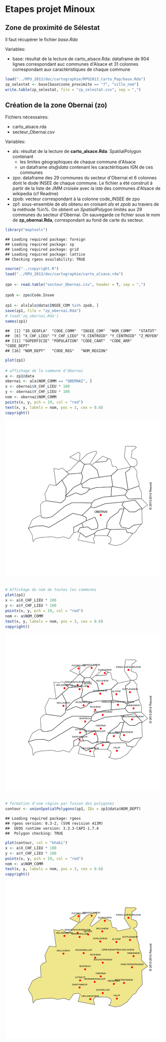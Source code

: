 Etapes projet Minoux
========================================================

Zone de proximité de Sélestat
-----------------------------

Il faut récupérer le fichier *base.Rda*

Variables:
- base: résultat de la lecture de carto_alsace.Rda: dataframe de 904 lignes correspondant auc communes d'Alsace et 31 colonnes correspondant aux caractéristiques de chaque commune


```r
load("../RPU_2013/doc/cartographie/RPU2013_Carto_Pop/base.Rda")
zp_selestat <- base[base$zone_proximite == "7", "ville_nom"]
write.table(zp_selestat, file = "zp_selestat.csv", sep = ",")
```



Création de la zone Obernai (zo)
--------------------------------

Fichiers nécessaires:
- carto_alsace.rda
- secteur_Obernai.csv

Variables:
- als: résultat de la lecture de **carto_alsace.Rda**: SpatiialPolygon contenant
  - les limites géographiques de chaque commune d'Alsace
  - un dataframe *als@data* contenant les caractéritiques IGN de ces communes
- zpo: dataframe des 29 communes du secteur d'Obernai et 6 colonnes dont le dode INSEE de chaque commune. Le fichier a été construit à partir de la liste de JMM croisée avec la iste des communes d'Alsace de wikipedia (cf Readme)
- zpob: vecteur correspondant à la colonne code_INSEE de zpo
- zp1: sous-ensemble de *als* obtenu en croisant *als* et *zpob* au travers de la méthode %in%. On obtient un *SpatiialPolygon* limités aux 29 communes du secteur d'Obernai. On sauvegarde ce fichier sous le nom de **zp_obernai.Rda**, correspondant au fond de carte du secteur.


```r
library("maptools")
```

```
## Loading required package: foreign
## Loading required package: sp
## Loading required package: grid
## Loading required package: lattice
## Checking rgeos availability: TRUE
```

```r
source("../copyright.R")
load("../RPU_2013/doc/cartographie/carto_alsace.rda")

zpo <- read.table("secteur_Obernai.csv", header = T, sep = ",")

zpob <- zpo$Code.Insee

zp1 <- als[als@data$INSEE_COM %in% zpob, ]
save(zp1, file = "zp_obernai.Rda")
# load('zp_obernai.Rda')
names(zp1)
```

```
##  [1] "ID_GEOFLA"  "CODE_COMM"  "INSEE_COM"  "NOM_COMM"   "STATUT"    
##  [6] "X_CHF_LIEU" "Y_CHF_LIEU" "X_CENTROID" "Y_CENTROID" "Z_MOYEN"   
## [11] "SUPERFICIE" "POPULATION" "CODE_CANT"  "CODE_ARR"   "CODE_DEPT" 
## [16] "NOM_DEPT"   "CODE_REG"   "NOM_REGION"
```

```r
plot(zp1)

# affichage de la commune d'Obernai
a <- zp1@data
obernai <- a[a$NOM_COMM == "OBERNAI", ]
x <- obernai$X_CHF_LIEU * 100
y <- obernai$Y_CHF_LIEU * 100
nom <- obernai$NOM_COMM
points(x, y, pch = 19, col = "red")
text(x, y, labels = nom, pos = 3, cex = 0.8)
copyright()
```

![plot of chunk zo](figure/zo1.png) 

```r

# Affichage du nom de toutes les communes
plot(zp1)
x <- a$X_CHF_LIEU * 100
y <- a$Y_CHF_LIEU * 100
points(x, y, pch = 19, col = "red")
nom <- a$NOM_COMM
text(x, y, labels = nom, pos = 3, cex = 0.6)
copyright()
```

![plot of chunk zo](figure/zo2.png) 

```r

# formation d'une région par fusion des polygones
contour <- unionSpatialPolygons(zp1, IDs = zp1@data$NOM_DEPT)
```

```
## Loading required package: rgeos
## rgeos version: 0.3-2, (SVN revision 413M)
##  GEOS runtime version: 3.3.3-CAPI-1.7.4 
##  Polygon checking: TRUE
```

```r
plot(contour, col = "khaki")
x <- a$X_CHF_LIEU * 100
y <- a$Y_CHF_LIEU * 100
points(x, y, pch = 19, col = "red")
nom <- a$NOM_COMM
text(x, y, labels = nom, pos = 3, cex = 0.6)
copyright()
```

![plot of chunk zo](figure/zo3.png) 



